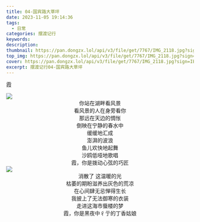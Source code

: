 ```yaml
---
title: 04-国宾路大草坪
date: 2023-11-05 19:14:36
tags:
  - 日常
categories: 摆渡记行
keywords:
description:
thumbnail: https://pan.dongzx.lol/api/v3/file/get/7767/IMG_2118.jpg?sign=IEmGLC1wAvElHdb5doq9kxANyijb2eyKGyAH3R78pqU%3D%3A0
top_img: https://pan.dongzx.lol/api/v3/file/get/7767/IMG_2118.jpg?sign=IEmGLC1wAvElHdb5doq9kxANyijb2eyKGyAH3R78pqU%3D%3A0
cover: https://pan.dongzx.lol/api/v3/file/get/7767/IMG_2118.jpg?sign=IEmGLC1wAvElHdb5doq9kxANyijb2eyKGyAH3R78pqU%3D%3A0
excerpt: 摆渡记行04-国宾路大草坪
---
```


霞

<img src="https://pan.dongzx.lol/api/v3/file/get/7765/IMG_2125.PNG?sign=nnRlzmDS7H2owllCCzpFa-5mQ9jzA-Q20al682of6rs%3D%3A0" />

<center>你站在湖畔看风景</center>
<center>看风景的人在身旁看你</center>
<center>那远在天边的惆怅</center>
<center>倒映在宁静的春水中</center>
<center>缓缓地汇成</center>
<center>澎湃的波浪</center>
<center>鱼儿欢快地起舞</center>
<center>沙鸥低哑地歌唱</center>
<center>霞，你是拨动心弦的巧匠</center>

<img src="https://pan.dongzx.lol/api/v3/file/get/7764/IMG_2130.JPG?sign=aY22lu5xM5gSVs4R8JIAkEymFgVhPjItRls3EEUvjRc%3D%3A0" />
<center>消散了 这温暖的光</center>
<center>枯萎的期盼滋养出灰色的荒凉</center>
<center>在心间肆无忌惮得生长</center>
<center>我披上了无法御寒的衣装</center>
<center>走进这海市蜃楼的梦</center>
<center>霞，你是黑夜中彳亍的丁香姑娘</center>
